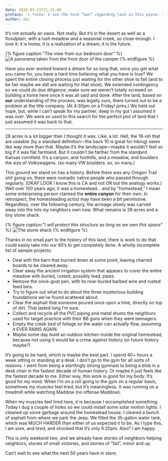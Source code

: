 ```yaml
---
date: 2015-03-21T21:21:00
preface: '> *note: I use the term “own” regarding land in this piece. I’m actually wary of the concept that anyone can “own” land, but for brevity, it’s the term I use here.*'
author: aki
---
```


It’s not actually an oasis. Not really. But it’s in the desert as well as a
floodplain, with a lush meadow and a seasonal creek, so close enough. I love it:
it is home; it is a realization of a dream; it is the future.

{% figure caption:"The view from our bedroom door" %}
![A panorama taken from the front door of the camper](/img/2015/pano-from-camper-door.jpg)
{% endfigure %}

Have you ever worked toward a dream for so long that, once you get what you came
for, you have a hard time believing what you have is true? We spent the entire
closing process just waiting for the other shoe to fall (and to be fair maybe we
still are waiting for that shoe). We extended contingency so we could do due
diligence, make sure we weren’t totally screwed on building a home here once it
was all said and done. After the land, based on **our** understanding of the
process, was legally ours, there turned out to be a problem at the title
company. (At 4:30pm on a Friday! jerks.) We held out hope, but, while I can’t
speak for my partner, deep in my gut I assumed it was over. We were so used to
this search for the perfect plot of land that I just assumed it was back to
that.

***

28 acres is a lot bigger than I thought it was. Like, a lot. Hell, the 18-ish
that are useable (by a standard definition—the back 10 is great for hiking) seem
like way more than that. Maybe it’s the landscape—maybe it wouldn’t feel so big
if it was flat farmland. But it couldn’t be farther from the standard Kansas
cornfield. It’s a canyon, and foothills, and a meadow, and boulders the size of
Volkswagens. (so many VW boulders. so, so many.)

This ground we stand on has a history. Before there was any Oregon Trail shit
going on, there were nomadic native people who passed through regularly. (OKAY
LOOK I know this is CA and not OR but the analogy works.) Well over 100 years
ago, it was a homestead… and by “homestead,” I mean some enterprising person
claimed the **entire canyon** for their own. In retrospect, the homesteading
act(s) may have been a *bit* permissive. Regardless, over the following century,
the acreage slowly was carved away into the lots my neighbors own now. What
remains is 28 acres and a tiny stone shack.

{% figure caption:"*I will protect this structure as long as we own this space*" %}
![The stone shack](/img/2015/the-shack.jpg)
{% endfigure %}

Thanks in no small part to the history of this land, there is work to do that
could easily take into our 80’s to get completely done. A wholly incomplete list
of sample projects:

- Deal with the barn that burned down at some point, leaving charred boards to be cleared away.
- Clear away the ancient irrigation system that appears to cover the entire meadow with buried, rusted, possibly lead, pipes.
- Remove the once-goat pen, with its now-buried barbed wire and rusted feed bins.
- Try to figure out what to do about the three mysterious building foundations we’ve found scattered about.
- Clear the asphalt that someone poured once upon a time, directly on top of dirt. That lasted long I’m sure.
- Collect and recycle all the PVC piping and metal drums the neighbors used for target practice with their BB guns when they were teenagers.
- Empty the creek bed of foliage so the water can actually flow, assuming it EVER RAINS AGAIN.
- Maybe some day build an outdoor kitchen inside the original homestead, because not using it would be a crime against history (or future history maybe?)

It’s going to be hard, which is maybe the best part. I spend 40+ hours a week
sitting or standing at a desk. I don’t go to the gym for all sorts of reasons. I
went from being a startlingly strong gymnast to being a blob in a desk chair in
the fastest decade of human history. Or maybe it just feels like the fastest
decade to me. Either way, this work is good for my body. It’s good for my mind.
When I’m on a roll going to the gym on a regular basis, sometimes my muscles
feel tired, but it’s meaningless. It was running on a treadmill while watching
Maddow (no offense Maddow).

When my muscles feel tired here, it is because I *accomplished* something. Today
I dug a couple of holes so we could install some solar motion lights. I cleaned
up some garbage around the homestead house. I cleared a bunch of asphalt from
where we park the Jeep. We filled the 35-gallon water tank, which was MUCH
HARDER than either of us expected it to be. As I type this, I am sore, and
tired, and shocked that it’s only 9:20pm. Also? I am happy.

This is only weekend two, and we already have stories of neighbors helping
neighbors, stories of small victories, and stories of “fail”, minor and up.

Can’t wait to see what the next 50 years have in store.
